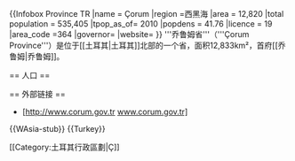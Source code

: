 {{Infobox Province TR
|name = Çorum
|region =西黑海 
|area = 12,820
|total population = 535,405
|tpop_as_of= 2010
|popdens = 41.76
|licence = 19
|area_code =364 
|governor= 
|website= 
}}
'''乔鲁姆省'''（'''Çorum Province'''）是位于[[土耳其|土耳其]]北部的一个省，面积12,833km²，首府[[乔鲁姆|乔鲁姆]]。

== 人口 ==
<!-- {| class="wikitable" width=750
! colspan=19 |Population statistical of subprovinces
|-bgcolor="#ccccff"
| align="center"  | '''[[Subprovince|Subprovince]]'''
| align="center" |  '''1831*''' 
| align="center" | '''1849'''
| align="center" | '''1893'''
| align="center" | '''1907'''
| align="center" | '''1927'''
| align="center"  | '''1950'''
| align="center"  | '''1960'''
| align="center"  | '''1970'''
| align="center"  | '''1980'''
| align="center"  | '''1990'''
| align="center"  | '''2000'''
| align="center"  | '''2007'''
|- 
| align="left" | [[Çorum|Çorum]]
| align="right" | 10.075*
| align="right" | 
| align="right" | 49.057
| align="right" | 80.973
| align="right" | 60.752
| align="right" | 88.056
| align="right" | 118.536
| align="right" | 144.569
| align="right" | 168.985
| align="right" | 189.748
| align="right" | 221.699
| align="right" | 
|- 
|-bgcolor="#FFCC00" 
| align="left" | [[Alaca|Alaca]]
| align="right" | -
| align="right" | -
| align="right" | -
| align="right" | -
| align="right" | 26.787
| align="right" | 46.444
| align="right" | 54.315
| align="right" | 56.657
| align="right" | 56.724
| align="right" | 53.403
| align="right" | 53.193
| align="right" | 
|- 
| align="left" | [[Bayat|Bayat]]
| align="right" | -
| align="right" | -
| align="right" | -
| align="right" | -
| align="right" | -
| align="right" | -
| align="right" | 22.836
| align="right" | 27.078
| align="right" | 31.957
| align="right" | 36.294
| align="right" | 30.574
| align="right" | 
|- 
| align="left" | [[Boğazkale|Boğazkale]]
| align="right" | -
| align="right" | -
| align="right" | -
| align="right" | -
| align="right" | -
| align="right" | -
| align="right" | -
| align="right" | -
| align="right" | -
| align="right" | 9.973
| align="right" | 8.190
| align="right" | 
|- 
| align="left" | [[Dodurga|Dodurga]]
| align="right" | -
| align="right" | -
| align="right" | -
| align="right" | -
| align="right" | -
| align="right" | -
| align="right" | -
| align="right" | -
| align="right" | -
| align="right" | 13.550
| align="right" | 10.439
| align="right" | 
|- 
|-bgcolor="#FFCC00" 
| align="left" | [[İskilip|İskilip]]
| align="right" | 11.450*
| align="right" | 43.442
| align="right" | 43.271
| align="right" | 52.362
| align="right" | 53.722
| align="right" | 66.611
| align="right" | 55.618
| align="right" | 67.434
| align="right" | 72.569
| align="right" | 52.569
| align="right" | 45.327
| align="right" | 
|- 
| align="left" | [[Kargı|Kargı]]
| align="right" | -
| align="right" | -
| align="right" | -
| align="right" | -
| align="right" | -
| align="right" | -
| align="right" | 31.564
| align="right" | 32.261
| align="right" | 31.247
| align="right" | 26.762
| align="right" | 20.388
| align="right" | 
|- 
| align="left" | [[Laçin|Laçin]]
| align="right" | -
| align="right" | -
| align="right" | -
| align="right" | -
| align="right" | -
| align="right" | -
| align="right" | -
| align="right" | -
| align="right" | -
| align="right" | 11.960
| align="right" | 9.425
| align="right" | 
|- 
|-bgcolor="#FFCC00" 
| align="left" | [[Mecitözü|Mecitözü]]
| align="right" | -
| align="right" | -
| align="right" | 31.928
| align="right" | 1907
| align="right" | 36.752
| align="right" | 44.319
| align="right" | 34.598
| align="right" | 35.496
| align="right" | 34.911
| align="right" | 31.246
| align="right" | 26.064
| align="right" | 
|- 
| align="left" | [[Oğuzlar|Oğuzlar]]
| align="right" | -
| align="right" | -
| align="right" | -
| align="right" | -
| align="right" | -
| align="right" | -
| align="right" | -
| align="right" | -
| align="right" | -
| align="right" | 11.154
| align="right" | 9.083
| align="right" | 
|- 
| align="left" | [[Ortaköy|Ortaköy]]
| align="right" | -
| align="right" | -
| align="right" | -
| align="right" | -
| align="right" | -
| align="right" | -
| align="right" | 9.580
| align="right" | 11.016
| align="right" | 12.420
| align="right" | 13.073
| align="right" | 11.820
| align="right" | 
|- 
| align="left" | [[Osmancık|Osmancık]]
| align="right" | 4.349*
| align="right" | 
| align="right" | 17.639
| align="right" | 29.473
| align="right" | 29.184
| align="right" | 33.494
| align="right" | 42.960
| align="right" | 53.849
| align="right" | 63.018
| align="right" | 52.490
| align="right" | 53.758
| align="right" | 
|- 
|-bgcolor="#FFCC00" 
| align="left" | [[Sungurlu|Sungurlu]]
| align="right" | 
| align="right" | 
| align="right" | 67.607
| align="right" | 39.793
| align="right" | 40.405
| align="right" | 62.429
| align="right" | 76.382
| align="right" | 90.006
| align="right" | 100.000
| align="right" | 88.327
| align="right" | 80.840
| align="right" | 
|- 
| align="left" | [[Uğurludağ|Uğurludağ]]
| align="right" | -
| align="right" | -
| align="right" | - 
| align="right" | -
| align="right" | -
| align="right" | -
| align="right" | -
| align="right" | -
| align="right" | -
| align="right" | 18.111
| align="right" | 16.265
| align="right" |  
|-bgcolor="#ccccff" 
| align="left" | [[Total|Total]]
| align="right" | ''' '''
| align="right" |  
| align="right" | ''' '''
| align="right" | '''202.601'''
| align="right" | '''247.602'''
| align="right" | '''341.353'''
| align="right" | '''446.389'''
| align="right" | '''518.366'''
| align="right" | '''571.831'''
| align="right" | '''608.660'''
| align="right" | '''597.065'''
| align="right" |
|}

* The census data of 1831 is only the central city, villages and towns are not included.
* The boxes with (-) sign are the times the before the subprovince was a subprovince.-->

== 外部链接 ==
* [http://www.corum.gov.tr www.corum.gov.tr]

{{WAsia-stub}}
{{Turkey}}

[[Category:土耳其行政區劃|Ç]]